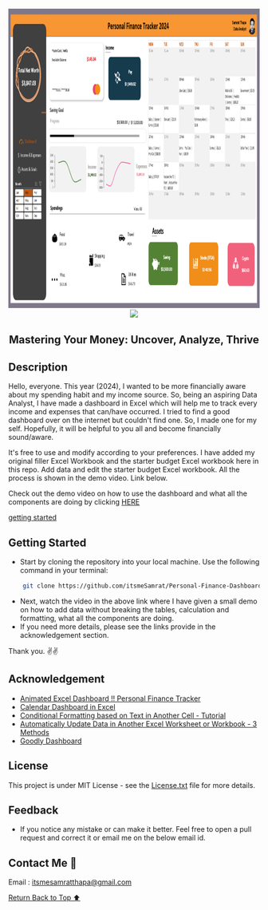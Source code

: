 <br>
<div align="center">
    <a href="https://github.com/itsmeSamrat" target="_blank">
        <img src="https://github.com/itsmeSamrat/Personal-Finance-Dashboard/blob/main/dashboard.png?raw=true" 
        alt="Logo" width="800" height="600">
    </a>
</div>

<div align="center">
<img src="https://readme-typing-svg.demolab.com?font=Fira+Code&duration=1500&pause=200&center=true&vCenter=true&multiline=true&width=435&height=80&lines=Personal+Finance+Dashboard">
</div>

<h2 align="center"> Mastering Your Money: Uncover, Analyze, Thrive </h2>

## Description

Hello, everyone. This year (2024), I wanted to be more financially aware about my spending habit and my income source. So, being an aspiring Data Analyst, I have made a dashboard in Excel which will help me to track every income and expenses that can/have occurred.
I tried to find a good dashboard over on the internet but couldn't find one. So, I made one for my self. Hopefully, it will be helpful to you all and become financially sound/aware.

It's free to use and modify according to your preferences. I have added my original filler Excel Workbook and the starter budget Excel workbook here in this repo. Add data and edit the starter budget Excel workbook. All the process is shown in the demo video. Link below.

Check out the demo video on how to use the dashboard and what all the components are doing by clicking [HERE](https://youtu.be/Zc-t0mjkiWk)

[getting started](#getting-started)

## Getting Started

- Start by cloning the repository into your local machine. Use the following command in your terminal:

```bash
    git clone https://github.com/itsmeSamrat/Personal-Finance-Dashboard.git
```

- Next, watch the video in the above link where I have given a small demo on how to add data without breaking the tables, calculation and formatting, what all the components are doing.
- If you need more details, please see the links provide in the acknowledgement section.

Thank you. ✌✌

## Acknowledgement

- [Animated Excel Dashboard !! Personal Finance Tracker](https://www.youtube.com/watch?v=qCWVWv9yD3E&t=1s)
- [Calendar Dashboard in Excel](https://www.youtube.com/watch?v=NLEGj8SxgwU)
- [Conditional Formatting based on Text in Another Cell - Tutorial](https://www.youtube.com/watch?v=EMCpzQ5Pknk&t=1s)
- [Automatically Update Data in Another Excel Worksheet or Workbook - 3 Methods](https://www.youtube.com/watch?v=zqFYP8yjkUY&t=470s)
- [Goodly Dashboard](https://goodly.co.in/calendar-dashboard-in-excel/)

## License

This project is under MIT License - see the [License.txt](https://github.com/itsmeSamrat/Face-Recognition-System-for-Student-Attendance/blob/main/license.txt) file for more details.

## Feedback

- If you notice any mistake or can make it better. Feel free to open a pull request and correct it or email me on the below email id.

## Contact Me 📨

Email : [itsmesamratthapa@gmail.com](mailto:itsmesamratthapa@gmail.com)

<!-- Back to the top -->

[Return Back to Top ⬆️](#getting-started)
